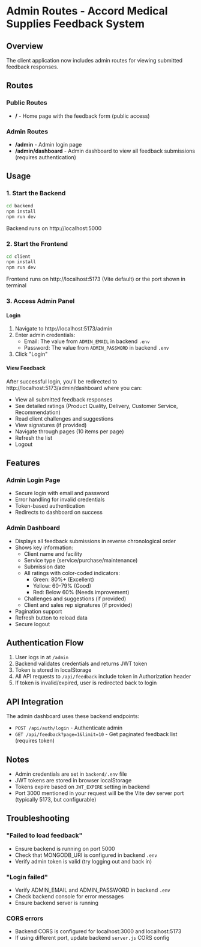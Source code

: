 # Admin Routes - Accord Medical Supplies Feedback System

## Overview
The client application now includes admin routes for viewing submitted feedback responses.

## Routes

### Public Routes
- **/** - Home page with the feedback form (public access)

### Admin Routes
- **/admin** - Admin login page
- **/admin/dashboard** - Admin dashboard to view all feedback submissions (requires authentication)

## Usage

### 1. Start the Backend
```bash
cd backend
npm install
npm run dev
```
Backend runs on http://localhost:5000

### 2. Start the Frontend
```bash
cd client
npm install
npm run dev
```
Frontend runs on http://localhost:5173 (Vite default) or the port shown in terminal

### 3. Access Admin Panel

#### Login
1. Navigate to http://localhost:5173/admin
2. Enter admin credentials:
   - Email: The value from `ADMIN_EMAIL` in backend `.env`
   - Password: The value from `ADMIN_PASSWORD` in backend `.env`
3. Click "Login"

#### View Feedback
After successful login, you'll be redirected to http://localhost:5173/admin/dashboard where you can:
- View all submitted feedback responses
- See detailed ratings (Product Quality, Delivery, Customer Service, Recommendation)
- Read client challenges and suggestions
- View signatures (if provided)
- Navigate through pages (10 items per page)
- Refresh the list
- Logout

## Features

### Admin Login Page
- Secure login with email and password
- Error handling for invalid credentials
- Token-based authentication
- Redirects to dashboard on success

### Admin Dashboard
- Displays all feedback submissions in reverse chronological order
- Shows key information:
  - Client name and facility
  - Service type (service/purchase/maintenance)
  - Submission date
  - All ratings with color-coded indicators:
    - Green: 80%+ (Excellent)
    - Yellow: 60-79% (Good)
    - Red: Below 60% (Needs improvement)
  - Challenges and suggestions (if provided)
  - Client and sales rep signatures (if provided)
- Pagination support
- Refresh button to reload data
- Secure logout

## Authentication Flow
1. User logs in at `/admin`
2. Backend validates credentials and returns JWT token
3. Token is stored in localStorage
4. All API requests to `/api/feedback` include token in Authorization header
5. If token is invalid/expired, user is redirected back to login

## API Integration
The admin dashboard uses these backend endpoints:
- `POST /api/auth/login` - Authenticate admin
- `GET /api/feedback?page=1&limit=10` - Get paginated feedback list (requires token)

## Notes
- Admin credentials are set in `backend/.env` file
- JWT tokens are stored in browser localStorage
- Tokens expire based on `JWT_EXPIRE` setting in backend
- Port 3000 mentioned in your request will be the Vite dev server port (typically 5173, but configurable)

## Troubleshooting

### "Failed to load feedback"
- Ensure backend is running on port 5000
- Check that MONGODB_URI is configured in backend `.env`
- Verify admin token is valid (try logging out and back in)

### "Login failed"
- Verify ADMIN_EMAIL and ADMIN_PASSWORD in backend `.env`
- Check backend console for error messages
- Ensure backend server is running

### CORS errors
- Backend CORS is configured for localhost:3000 and localhost:5173
- If using different port, update backend `server.js` CORS config
